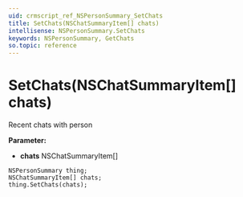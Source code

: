 ```yaml
---
uid: crmscript_ref_NSPersonSummary_SetChats
title: SetChats(NSChatSummaryItem[] chats)
intellisense: NSPersonSummary.SetChats
keywords: NSPersonSummary, GetChats
so.topic: reference
---
```


# SetChats(NSChatSummaryItem[] chats)

Recent chats with person

**Parameter:** 
 - **chats** NSChatSummaryItem[]

```crmscript
NSPersonSummary thing;
NSChatSummaryItem[] chats;
thing.SetChats(chats);
```

